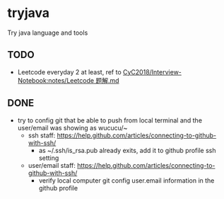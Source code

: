 # tryjava
Try java language and tools

## TODO
- Leetcode everyday 2 at least, ref to  [CyC2018/Interview-Notebook:notes/Leetcode 题解.md][1]

## DONE
- try to config git that be able to push from local terminal and the user/email was showing as wucucu/~
  - ssh staff: https://help.github.com/articles/connecting-to-github-with-ssh/
    - as ~/.ssh/is_rsa.pub already exits, add it to github profile ssh setting
  - user/email staff: https://help.github.com/articles/connecting-to-github-with-ssh/
    - verify local computer git config user.email information in the github profile


[1]: https://github.com/CyC2018/Interview-Notebook/blob/master/notes/Leetcode%20%E9%A2%98%E8%A7%A3.md
